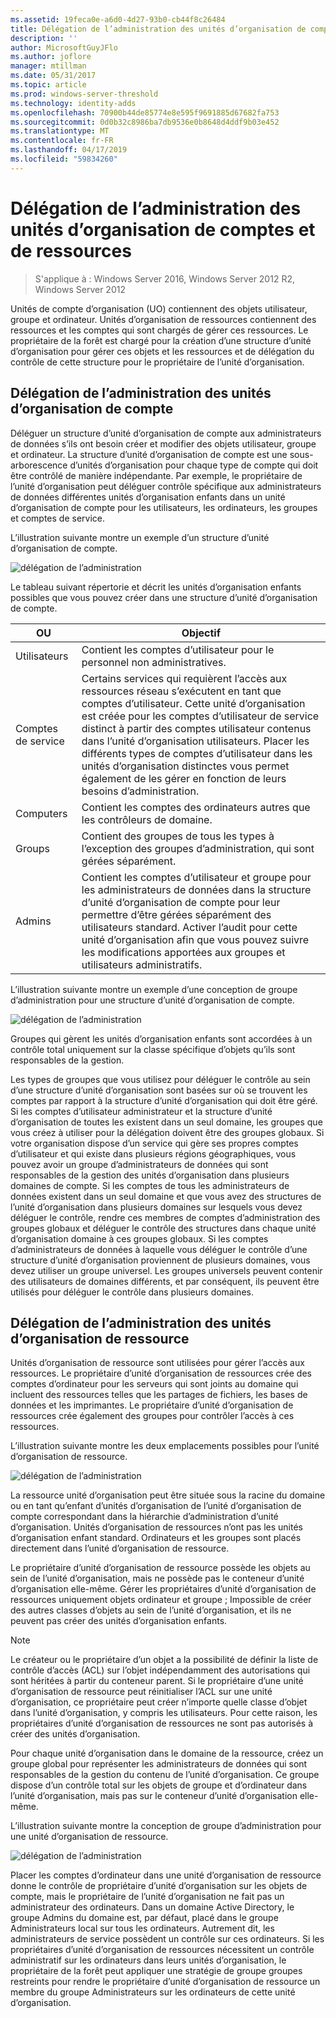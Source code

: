 ```yaml
---
ms.assetid: 19feca0e-a6d0-4d27-93b0-cb44f8c26484
title: Délégation de l’administration des unités d’organisation de comptes et de ressources
description: ''
author: MicrosoftGuyJFlo
ms.author: joflore
manager: mtillman
ms.date: 05/31/2017
ms.topic: article
ms.prod: windows-server-threshold
ms.technology: identity-adds
ms.openlocfilehash: 70900b44de85774e8e595f9691885d67682fa753
ms.sourcegitcommit: 0d0b32c8986ba7db9536e0b8648d4ddf9b03e452
ms.translationtype: MT
ms.contentlocale: fr-FR
ms.lasthandoff: 04/17/2019
ms.locfileid: "59834260"
---
```

# <a name="delegating-administration-of-account-ous-and-resource-ous"></a>Délégation de l’administration des unités d’organisation de comptes et de ressources

>S'applique à : Windows Server 2016, Windows Server 2012 R2, Windows Server 2012

Unités de compte d’organisation (UO) contiennent des objets utilisateur, groupe et ordinateur. Unités d’organisation de ressources contiennent des ressources et les comptes qui sont chargés de gérer ces ressources. Le propriétaire de la forêt est chargé pour la création d’une structure d’unité d’organisation pour gérer ces objets et les ressources et de délégation du contrôle de cette structure pour le propriétaire de l’unité d’organisation.  
  
## <a name="delegating-administration-of-account-ous"></a>Délégation de l’administration des unités d’organisation de compte  
Déléguer un structure d’unité d’organisation de compte aux administrateurs de données s’ils ont besoin créer et modifier des objets utilisateur, groupe et ordinateur. La structure d’unité d’organisation de compte est une sous-arborescence d’unités d’organisation pour chaque type de compte qui doit être contrôlé de manière indépendante. Par exemple, le propriétaire de l’unité d’organisation peut déléguer contrôle spécifique aux administrateurs de données différentes unités d’organisation enfants dans un unité d’organisation de compte pour les utilisateurs, les ordinateurs, les groupes et comptes de service.  
  
L’illustration suivante montre un exemple d’un structure d’unité d’organisation de compte.  
  
![délégation de l’administration](media/Delegating-Administration-of-Account-OUs-and-Resource-OUs/66d38fbe-e8eb-42d7-abab-9526243bf6d9.gif)  
  
Le tableau suivant répertorie et décrit les unités d’organisation enfants possibles que vous pouvez créer dans une structure d’unité d’organisation de compte.  
  
|OU|Objectif|  
|------|-----------|  
|Utilisateurs|Contient les comptes d’utilisateur pour le personnel non administratives.|  
|Comptes de service|Certains services qui requièrent l’accès aux ressources réseau s’exécutent en tant que comptes d’utilisateur. Cette unité d’organisation est créée pour les comptes d’utilisateur de service distinct à partir des comptes utilisateur contenus dans l’unité d’organisation utilisateurs. Placer les différents types de comptes d’utilisateur dans les unités d’organisation distinctes vous permet également de les gérer en fonction de leurs besoins d’administration.|  
|Computers|Contient les comptes des ordinateurs autres que les contrôleurs de domaine.|  
|Groups|Contient des groupes de tous les types à l’exception des groupes d’administration, qui sont gérées séparément.|  
|Admins|Contient les comptes d’utilisateur et groupe pour les administrateurs de données dans la structure d’unité d’organisation de compte pour leur permettre d’être gérées séparément des utilisateurs standard. Activer l’audit pour cette unité d’organisation afin que vous pouvez suivre les modifications apportées aux groupes et utilisateurs administratifs.|  
  
L’illustration suivante montre un exemple d’une conception de groupe d’administration pour une structure d’unité d’organisation de compte.  
  
![délégation de l’administration](media/Delegating-Administration-of-Account-OUs-and-Resource-OUs/be2cd2d2-6956-429c-a53a-369e6fe40b2b.gif)  
  
Groupes qui gèrent les unités d’organisation enfants sont accordées à un contrôle total uniquement sur la classe spécifique d’objets qu’ils sont responsables de la gestion.  
  
Les types de groupes que vous utilisez pour déléguer le contrôle au sein d’une structure d’unité d’organisation sont basées sur où se trouvent les comptes par rapport à la structure d’unité d’organisation qui doit être géré. Si les comptes d’utilisateur administrateur et la structure d’unité d’organisation de toutes les existent dans un seul domaine, les groupes que vous créez à utiliser pour la délégation doivent être des groupes globaux. Si votre organisation dispose d’un service qui gère ses propres comptes d’utilisateur et qui existe dans plusieurs régions géographiques, vous pouvez avoir un groupe d’administrateurs de données qui sont responsables de la gestion des unités d’organisation dans plusieurs domaines de compte. Si les comptes de tous les administrateurs de données existent dans un seul domaine et que vous avez des structures de l’unité d’organisation dans plusieurs domaines sur lesquels vous devez déléguer le contrôle, rendre ces membres de comptes d’administration des groupes globaux et déléguer le contrôle des structures dans chaque unité d’organisation domaine à ces groupes globaux. Si les comptes d’administrateurs de données à laquelle vous déléguer le contrôle d’une structure d’unité d’organisation proviennent de plusieurs domaines, vous devez utiliser un groupe universel. Les groupes universels peuvent contenir des utilisateurs de domaines différents, et par conséquent, ils peuvent être utilisés pour déléguer le contrôle dans plusieurs domaines.  
  
## <a name="delegating-administration-of-resource-ous"></a>Délégation de l’administration des unités d’organisation de ressource  
Unités d’organisation de ressource sont utilisées pour gérer l’accès aux ressources. Le propriétaire d’unité d’organisation de ressources crée des comptes d’ordinateur pour les serveurs qui sont joints au domaine qui incluent des ressources telles que les partages de fichiers, les bases de données et les imprimantes. Le propriétaire d’unité d’organisation de ressources crée également des groupes pour contrôler l’accès à ces ressources.  
  
L’illustration suivante montre les deux emplacements possibles pour l’unité d’organisation de ressource.  
  
![délégation de l’administration](media/Delegating-Administration-of-Account-OUs-and-Resource-OUs/6667a5ce-34d6-48a9-9974-b823ba70e2af.gif)  
  
La ressource unité d’organisation peut être située sous la racine du domaine ou en tant qu’enfant d’unités d’organisation de l’unité d’organisation de compte correspondant dans la hiérarchie d’administration d’unité d’organisation. Unités d’organisation de ressources n’ont pas les unités d’organisation enfant standard. Ordinateurs et les groupes sont placés directement dans l’unité d’organisation de ressource.  
  
Le propriétaire d’unité d’organisation de ressource possède les objets au sein de l’unité d’organisation, mais ne possède pas le conteneur d’unité d’organisation elle-même. Gérer les propriétaires d’unité d’organisation de ressources uniquement objets ordinateur et groupe ; Impossible de créer des autres classes d’objets au sein de l’unité d’organisation, et ils ne peuvent pas créer des unités d’organisation enfants.  
  
> [!NOTE]  
> Le créateur ou le propriétaire d’un objet a la possibilité de définir la liste de contrôle d’accès (ACL) sur l’objet indépendamment des autorisations qui sont héritées à partir du conteneur parent. Si le propriétaire d’une unité d’organisation de ressource peut réinitialiser l’ACL sur une unité d’organisation, ce propriétaire peut créer n’importe quelle classe d’objet dans l’unité d’organisation, y compris les utilisateurs. Pour cette raison, les propriétaires d’unité d’organisation de ressources ne sont pas autorisés à créer des unités d’organisation.  
  
Pour chaque unité d’organisation dans le domaine de la ressource, créez un groupe global pour représenter les administrateurs de données qui sont responsables de la gestion du contenu de l’unité d’organisation. Ce groupe dispose d’un contrôle total sur les objets de groupe et d’ordinateur dans l’unité d’organisation, mais pas sur le conteneur d’unité d’organisation elle-même.  
  
L’illustration suivante montre la conception de groupe d’administration pour une unité d’organisation de ressource.  
  
![délégation de l’administration](media/Delegating-Administration-of-Account-OUs-and-Resource-OUs/8a3f7714-a3bf-43f7-b999-6070543248b0.gif)  
  
Placer les comptes d’ordinateur dans une unité d’organisation de ressource donne le contrôle de propriétaire d’unité d’organisation sur les objets de compte, mais le propriétaire de l’unité d’organisation ne fait pas un administrateur des ordinateurs. Dans un domaine Active Directory, le groupe Admins du domaine est, par défaut, placé dans le groupe Administrateurs local sur tous les ordinateurs. Autrement dit, les administrateurs de service possèdent un contrôle sur ces ordinateurs. Si les propriétaires d’unité d’organisation de ressources nécessitent un contrôle administratif sur les ordinateurs dans leurs unités d’organisation, le propriétaire de la forêt peut appliquer une stratégie de groupe groupes restreints pour rendre le propriétaire d’unité d’organisation de ressource un membre du groupe Administrateurs sur les ordinateurs de cette unité d’organisation.  
  



